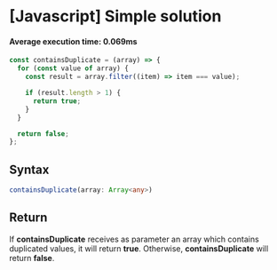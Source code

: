 # [Javascript] Simple solution

#### Average execution time: **0.069ms**

```js
const containsDuplicate = (array) => {
  for (const value of array) {
    const result = array.filter((item) => item === value);

    if (result.length > 1) {
      return true;
    }
  }

  return false;
};
```

## **Syntax**

```ts
containsDuplicate(array: Array<any>)
```

## **Return**

If **containsDuplicate** receives as parameter an array which contains duplicated values, it will return **true**. Otherwise, **containsDuplicate** will return **false**.
